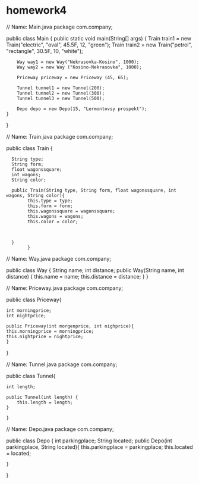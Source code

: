 # homework4
// Name: Main.java 
package com.company;

public class Main {
    public static void main(String[] args) {
        Train train1 = new Train("electric", "oval", 45.5F, 12, "green");
        Train train2 = new Train("petrol", "rectangle", 30.5F, 10, "white");

        Way way1 = new Way("Nekrasovka-Kosino", 1000);
        Way way2 = new Way ("Kosino-Nekrasovka", 1000);

        Priceway priceway = new Priceway (45, 65);

        Tunnel tunnel1 = new Tunnel(200);
        Tunnel tunnel2 = new Tunnel(300);
        Tunnel tunnel3 = new Tunnel(500);

        Depo depo = new Depo(15, "Lermontovsy prospekt");
    }



}

// Name: Train.java
package com.company;

public class Train {

      String type;
      String form;
      float wagonssquare;
      int wagons;
      String color;

      public Train(String type, String form, float wagonssquare, int wagons, String color){
            this.type = type;
            this.form = form;
            this.wagonssquare = wagonssquare;
            this.wagons = wagons;
            this.color = color;



      }
            }



// Name: Way.java
package com.company;

public class Way {
    String name;
    int distance;
    public Way(String name, int distance) {
       this.name = name;
       this.distance = distance;
    }
}



// Name: Priceway.java
package com.company;

public class Priceway{

    int morningprice;
    int nightprice;

    public Priceway(int morgenprice, int nighprice){
    this.morningprice = morningprice;
    this.nightprice = nightprice;
    }
}




// Name: Tunnel.java
package com.company;

public class Tunnel{

    int length;

    public Tunnel(int length) {
        this.length = length;
    }

    }




// Name: Depo.java
package com.company;

public class Depo {
    int parkingplace;
    String located;
    public Depo(int parkingplace, String located){
        this.parkingplace = parkingplace;
        this.located = located;

    }

}
